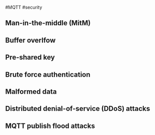 
#MQTT #security 

## Man-in-the-middle (MitM)

## Buffer overlfow

## Pre-shared key

## Brute force authentication

## Malformed data

## Distributed denial-of-service (DDoS) attacks

## MQTT publish flood attacks

